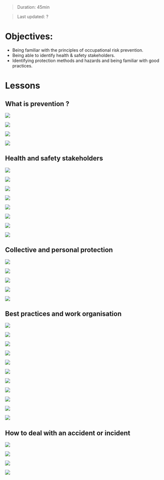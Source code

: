 
> Duration: 45min

> Last updated: ?

# Objectives:

- Being familiar with the principles of occupational risk prevention.
- Being able to identify health & safety stakeholders.
- Identifying protection methods and hazards and being familiar with good practices.

# Lessons

## What is prevention ?

![](/assets/images/trainings.prevention.Def.png)

![](/assets/images/trainings.prevention.PreventionApproach.png)

![](/assets/images/trainings.prevention.LegislativeFramework.png)

![](/assets/images/trainings.prevention.NinePrincipalesOfPrevention.png)

## Health and safety stakeholders

![](/assets/images/trainings.prevention.StructureNational.png)

![](/assets/images/trainings.prevention.StructureRegional.png)

![](/assets/images/trainings.prevention.StructureLocal.png)

![](/assets/images/trainings.prevention.SafetyOfficer.png)

![](/assets/images/trainings.prevention.OtherUnits.png)

![](/assets/images/trainings.prevention.StructureFit.png)

![](/assets/images/trainings.prevention.StructureFit2.png)

![](/assets/images/trainings.prevention.TextQuiz.png)

## Collective and personal protection

![](/assets/images/trainings.prevention.InforSymbols.png)

![](/assets/images/trainings.prevention.CPP.png)

![](/assets/images/trainings.prevention.Layout.png)

![](/assets/images/trainings.prevention.PersonalProtection.png)

![](/assets/images/trainings.prevention.Summary.png)

## Best practices and work organisation

![](/assets/images/trainings.prevention.BestPractices.png)

![](/assets/images/trainings.prevention.AnalysingWorkStationsBefore.png)

![](/assets/images/trainings.prevention.AnalysingWorkStationsDuring.png)

![](/assets/images/trainings.prevention.AnalysingWorkStationsAfter.png)

![](/assets/images/trainings.prevention.SpecialWorkCircumstances.png)

![](/assets/images/trainings.prevention.SpecialworkCircumstances2.png)

![](/assets/images/trainings.prevention.IncorporatingPreventionSteps.png)

![](/assets/images/trainings.prevention.IncoporatingPreventionStepsExample.png)

![](/assets/images/trainings.prevention.IncorporatingPreventionProtocols.png)

![](/assets/images/trainings.prevention.HealthMonitoring.png)

![](/assets/images/trainings.prevention.BestPracticesSummary.png)

## How to deal with an accident or incident

![](/assets/images/trainings.prevention.AccidentActions.png)

![](/assets/images/trainings.prevention.SafetyRegister.png)

![](/assets/images/trainings.prevention.RightToWidthdrawLabour.png)

![](/assets/images/trainings.prevention.AccidentActionTextQuiz.png)























